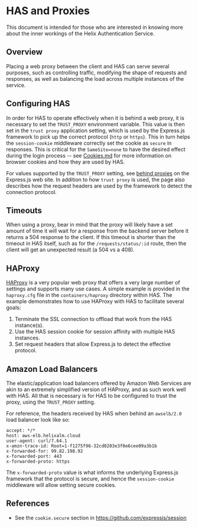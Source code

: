 # HAS and Proxies

This document is intended for those who are interested in knowing more about the inner workings of the Helix Authentication Service.

## Overview

Placing a web proxy between the client and HAS can serve several purposes, such as controlling traffic, modifying the shape of requests and responses, as well as balancing the load across multiple instances of the service.

## Configuring HAS

In order for HAS to operate effectively when it is behind a web proxy, it is necessary to set the `TRUST_PROXY` environment variable. This value is then set in the `trust proxy` application setting, which is used by the Express.js framework to pick up the correct protocol (`http` or `https`). This in turn helps the `session-cookie` middleware correctly set the cookie as `secure` in responses. This is critical for the `SameSite=none` to have the desired effect during the login process -- see [Cookies.md](./Cookies.md) for more information on browser cookies and how they are used by HAS.

For values supported by the `TRUST_PROXY` setting, see [behind proxies](http://expressjs.com/en/guide/behind-proxies.html) on the Express.js web site. In addition to how `trust proxy` is used, the page also describes how the request headers are used by the framework to detect the connection protocol.

## Timeouts

When using a proxy, bear in mind that the proxy will likely have a set amount of time it will wait for a response from the backend server before it returns a 504 response to the client. If this timeout is shorter than the timeout in HAS itself, such as for the `/requests/status/:id` route, then the client will get an unexpected result (a 504 vs a 408).

## HAProxy

[HAProxy](http://www.haproxy.org) is a very popular web proxy that offers a very large number of settings and supports many use cases. A simple example is provided in the `haproxy.cfg` file in the `containers/haproxy` directory within HAS. The example demonstrates how to use HAProxy with HAS to facilitate several goals:

1. Terminate the SSL connection to offload that work from the HAS instance(s).
1. Use the HAS session cookie for session affinity with multiple HAS instances.
1. Set request headers that allow Express.js to detect the effective protocol.

## Amazon Load Balancers

The elastic/application load balancers offered by Amazon Web Services are akin to an extremely simplified version of HAProxy, and as such work well with HAS. All that is necessary is for HAS to be configured to trust the proxy, using the `TRUST_PROXY` setting.

For reference, the headers received by HAS when behind an `awselb/2.0` load balancer look like so:

```
accept: */*
host: aws-elb.helixalm.cloud
user-agent: curl/7.64.1
x-amzn-trace-id: Root=1-f1275f96-32cd0203e3f0e6cee09a3b1b
x-forwarded-for: 99.82.198.92
x-forwarded-port: 443
x-forwarded-proto: https
```

The `x-forwarded-proto` value is what informs the underlying Express.js framework that the protocol is secure, and hence the `session-cookie` middleware will allow setting secure cookies.

## References

* See the `cookie.secure` section in https://github.com/expressjs/session
